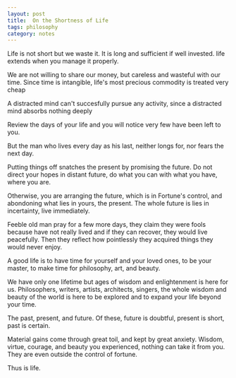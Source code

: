 ```yaml
---
layout: post
title:  On the Shortness of Life
tags: philosophy
category: notes   
--- 
```



Life is not short but we waste it. It is long and sufficient if well invested. life extends when you manage it properly. 

We are not willing to share our money, but careless and wasteful with our time. Since time is intangible, life's most precious commodity is treated very cheap 

A distracted mind can't succesfully pursue any activity, since a distracted mind absorbs nothing deeply 

Review the days of your life and you will notice very few have been left to you.

But the man who lives every day as his last, neither longs for, nor fears the next day. 

Putting things off snatches the present by promising the future. Do not direct your hopes in distant future, do what you can with what you have, where you are. 

Otherwise, you are arranging the future, which is in Fortune's control, and abondoning what lies in yours, the present. The whole future is lies in incertainty, live immediately. 

Feeble old man pray for a few more days, they claim they were fools because have not really lived and if they can recover, they would live peacefully. Then they reflect how pointlessly they acquired things they would never enjoy. 

A good life is to have time for yourself and your loved ones, to be your master, to make time for philosophy, art, and beauty. 

We have only one lifetime but ages of wisdom and enlightenment is here for us. Philosophers, writers, artists, architects, singers, the whole wisdom and beauty of the world is here to be explored and to expand your life beyond your time. 

The past, present, and future. Of these, future is doubtful, present is short, past is certain. 

Material gains come through great toil, and kept by great anxiety. Wisdom, virtue, courage, and beauty you experienced, nothing can take it from you. They are even outside the control of fortune. 

Thus is life. 